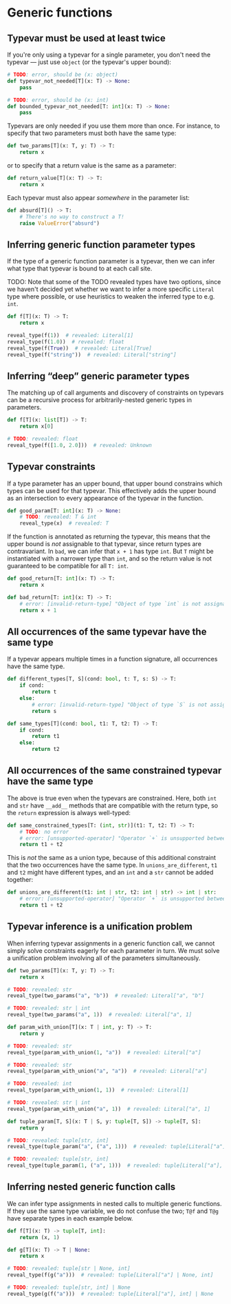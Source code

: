 # Generic functions

## Typevar must be used at least twice

If you're only using a typevar for a single parameter, you don't need the typevar — just use
`object` (or the typevar's upper bound):

```py
# TODO: error, should be (x: object)
def typevar_not_needed[T](x: T) -> None:
    pass

# TODO: error, should be (x: int)
def bounded_typevar_not_needed[T: int](x: T) -> None:
    pass
```

Typevars are only needed if you use them more than once. For instance, to specify that two
parameters must both have the same type:

```py
def two_params[T](x: T, y: T) -> T:
    return x
```

or to specify that a return value is the same as a parameter:

```py
def return_value[T](x: T) -> T:
    return x
```

Each typevar must also appear _somewhere_ in the parameter list:

```py
def absurd[T]() -> T:
    # There's no way to construct a T!
    raise ValueError("absurd")
```

## Inferring generic function parameter types

If the type of a generic function parameter is a typevar, then we can infer what type that typevar
is bound to at each call site.

TODO: Note that some of the TODO revealed types have two options, since we haven't decided yet
whether we want to infer a more specific `Literal` type where possible, or use heuristics to weaken
the inferred type to e.g. `int`.

```py
def f[T](x: T) -> T:
    return x

reveal_type(f(1))  # revealed: Literal[1]
reveal_type(f(1.0))  # revealed: float
reveal_type(f(True))  # revealed: Literal[True]
reveal_type(f("string"))  # revealed: Literal["string"]
```

## Inferring “deep” generic parameter types

The matching up of call arguments and discovery of constraints on typevars can be a recursive
process for arbitrarily-nested generic types in parameters.

```py
def f[T](x: list[T]) -> T:
    return x[0]

# TODO: revealed: float
reveal_type(f([1.0, 2.0]))  # revealed: Unknown
```

## Typevar constraints

If a type parameter has an upper bound, that upper bound constrains which types can be used for that
typevar. This effectively adds the upper bound as an intersection to every appearance of the typevar
in the function.

```py
def good_param[T: int](x: T) -> None:
    # TODO: revealed: T & int
    reveal_type(x)  # revealed: T
```

If the function is annotated as returning the typevar, this means that the upper bound is _not_
assignable to that typevar, since return types are contravariant. In `bad`, we can infer that
`x + 1` has type `int`. But `T` might be instantiated with a narrower type than `int`, and so the
return value is not guaranteed to be compatible for all `T: int`.

```py
def good_return[T: int](x: T) -> T:
    return x

def bad_return[T: int](x: T) -> T:
    # error: [invalid-return-type] "Object of type `int` is not assignable to return type `T`"
    return x + 1
```

## All occurrences of the same typevar have the same type

If a typevar appears multiple times in a function signature, all occurrences have the same type.

```py
def different_types[T, S](cond: bool, t: T, s: S) -> T:
    if cond:
        return t
    else:
        # error: [invalid-return-type] "Object of type `S` is not assignable to return type `T`"
        return s

def same_types[T](cond: bool, t1: T, t2: T) -> T:
    if cond:
        return t1
    else:
        return t2
```

## All occurrences of the same constrained typevar have the same type

The above is true even when the typevars are constrained. Here, both `int` and `str` have `__add__`
methods that are compatible with the return type, so the `return` expression is always well-typed:

```py
def same_constrained_types[T: (int, str)](t1: T, t2: T) -> T:
    # TODO: no error
    # error: [unsupported-operator] "Operator `+` is unsupported between objects of type `T` and `T`"
    return t1 + t2
```

This is _not_ the same as a union type, because of this additional constraint that the two
occurrences have the same type. In `unions_are_different`, `t1` and `t2` might have different types,
and an `int` and a `str` cannot be added together:

```py
def unions_are_different(t1: int | str, t2: int | str) -> int | str:
    # error: [unsupported-operator] "Operator `+` is unsupported between objects of type `int | str` and `int | str`"
    return t1 + t2
```

## Typevar inference is a unification problem

When inferring typevar assignments in a generic function call, we cannot simply solve constraints
eagerly for each parameter in turn. We must solve a unification problem involving all of the
parameters simultaneously.

```py
def two_params[T](x: T, y: T) -> T:
    return x

# TODO: revealed: str
reveal_type(two_params("a", "b"))  # revealed: Literal["a", "b"]

# TODO: revealed: str | int
reveal_type(two_params("a", 1))  # revealed: Literal["a", 1]
```

```py
def param_with_union[T](x: T | int, y: T) -> T:
    return y

# TODO: revealed: str
reveal_type(param_with_union(1, "a"))  # revealed: Literal["a"]

# TODO: revealed: str
reveal_type(param_with_union("a", "a"))  # revealed: Literal["a"]

# TODO: revealed: int
reveal_type(param_with_union(1, 1))  # revealed: Literal[1]

# TODO: revealed: str | int
reveal_type(param_with_union("a", 1))  # revealed: Literal["a", 1]
```

```py
def tuple_param[T, S](x: T | S, y: tuple[T, S]) -> tuple[T, S]:
    return y

# TODO: revealed: tuple[str, int]
reveal_type(tuple_param("a", ("a", 1)))  # revealed: tuple[Literal["a"], Literal[1]]

# TODO: revealed: tuple[str, int]
reveal_type(tuple_param(1, ("a", 1)))  # revealed: tuple[Literal["a"], Literal[1]]
```

## Inferring nested generic function calls

We can infer type assignments in nested calls to multiple generic functions. If they use the same
type variable, we do not confuse the two; `T@f` and `T@g` have separate types in each example below.

```py
def f[T](x: T) -> tuple[T, int]:
    return (x, 1)

def g[T](x: T) -> T | None:
    return x

# TODO: revealed: tuple[str | None, int]
reveal_type(f(g("a")))  # revealed: tuple[Literal["a"] | None, int]

# TODO: revealed: tuple[str, int] | None
reveal_type(g(f("a")))  # revealed: tuple[Literal["a"], int] | None
```
